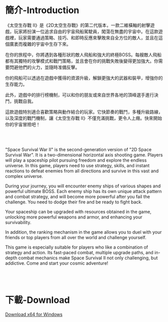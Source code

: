 <h1>簡介-Introduction</h1>
<p>《太空生存戰 II》是《2D太空生存戰》的第二代版本，一款二維橫軸的射擊遊戲，玩家將扮演一位追求自由的宇宙飛船駕駛員，闖蕩在無盡的宇宙中。在這款遊戲裡，玩家需要通過策略、技巧、和即時反應來擊敗來自全方位的敵人，並且在這個廣袤而複雜的宇宙中生存下來。

在你的旅程中，你將遇到各種形狀的敵人飛船和強大的終極BOSS。每艘敵人飛船都有其獨特的攻擊模式和戰鬥策略，並且會在你的挑戰失敗後變得更加強大。你需要閃避他們的火力，並隨時准備反擊。

你的飛船可以透過在遊戲中獲得的資源升級，解鎖更強大的武器和裝甲，增強你的生存能力。

此外，遊戲中的排行榜機制，可以和你的朋友或來自世界各地的頂峰選手進行決鬥，挑戰自我。

這款遊戲特別適合喜歡策略與動作結合的玩家。它快節奏的戰鬥，多種升級路線，以及深度的戰鬥機制，讓《太空生存戰 II》不僅充滿挑戰，更令人上癮。快來開始你的宇宙冒險吧！
</p>
<br></br>
<p>"Space Survival War II" is the second-generation version of "2D Space Survival War". It is a two-dimensional horizontal axis shooting game. Players will play a spaceship pilot pursuing freedom and explore the endless universe. In this game, players need to use strategy, skills, and instant reactions to defeat enemies from all directions and survive in this vast and complex universe.

During your journey, you will encounter enemy ships of various shapes and powerful ultimate BOSS. Each enemy ship has its own unique attack pattern and combat strategy, and will become more powerful after you fail the challenge. You need to dodge their fire and be ready to fight back.

Your spaceship can be upgraded with resources obtained in the game, unlocking more powerful weapons and armor, and enhancing your survivability.

In addition, the ranking mechanism in the game allows you to duel with your friends or top players from all over the world and challenge yourself.

This game is especially suitable for players who like a combination of strategy and action. Its fast-paced combat, multiple upgrade paths, and in-depth combat mechanics make Space Survival II not only challenging, but addictive. Come and start your cosmic adventure!

</p>

<br></br>
<h1>下載-Download</h1>
<a href="https://github.com/HK-Tommy/Space-Survival-Battle-II/releases/download/v1.0.0/SpaceSurvivalBattle_v1.0.0_Setup_x64.exe">Download x64 for Windows</a>
